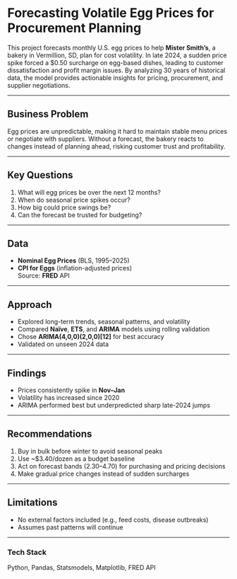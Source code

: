 # Forecasting Volatile Egg Prices for Procurement Planning

This project forecasts monthly U.S. egg prices to help **Mister Smith’s**, a bakery in Vermillion, SD, plan for cost volatility. In late 2024, a sudden price spike forced a $0.50 surcharge on egg-based dishes, leading to customer dissatisfaction and profit margin issues. By analyzing 30 years of historical data, the model provides actionable insights for pricing, procurement, and supplier negotiations.

---

## Business Problem
Egg prices are unpredictable, making it hard to maintain stable menu prices or negotiate with suppliers. Without a forecast, the bakery reacts to changes instead of planning ahead, risking customer trust and profitability.

---

## Key Questions
1. What will egg prices be over the next 12 months?  
2. When do seasonal price spikes occur?  
3. How big could price swings be?  
4. Can the forecast be trusted for budgeting?

---

## Data
- **Nominal Egg Prices** (BLS, 1995–2025)  
- **CPI for Eggs** (inflation-adjusted prices)  
Source: **FRED** API

---

## Approach
- Explored long-term trends, seasonal patterns, and volatility  
- Compared **Naïve**, **ETS**, and **ARIMA** models using rolling validation  
- Chose **ARIMA(4,0,0)(2,0,0)[12]** for best accuracy  
- Validated on unseen 2024 data

---

## Findings
- Prices consistently spike in **Nov–Jan**  
- Volatility has increased since 2020  
- ARIMA performed best but underpredicted sharp late-2024 jumps  

---

## Recommendations
1. Buy in bulk before winter to avoid seasonal peaks  
2. Use ~$3.40/dozen as a budget baseline  
3. Act on forecast bands ($2.30–$4.70) for purchasing and pricing decisions  
4. Make gradual price changes instead of sudden surcharges

---

## Limitations
- No external factors included (e.g., feed costs, disease outbreaks)  
- Assumes past patterns will continue

---

### Tech Stack
Python, Pandas, Statsmodels, Matplotlib, FRED API
